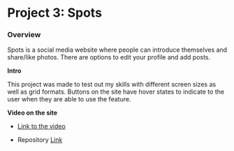 # Project 3: Spots

### Overview

Spots is a social media website where people can introduce themselves and share/like photos. There are options to edit your profile and add posts.

**Intro**

This project was made to test out my skills with different screen sizes as well as grid formats. Buttons on the site have hover states to indicate to the user when they are able to use the feature.

**Video on the site**

- [Link to the video](https://www.loom.com/share/c5cc8d0eaa7f4300981b46c0836442bc?sid=662672b1-fa8a-4640-b2c1-674e28e18715)

- Repository [Link](https://github.com/JValdovinos0120/se_project_spots.git)
